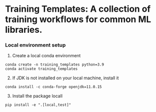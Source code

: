 # Training Templates: A collection of training workflows for common ML libraries.

### Local environment setup  
1. Create a local conda environment
```
conda create -n training_templates python=3.9
conda activate training_templates
```  

2. If JDK is not installed on your local machine, install it  
```
conda install -c conda-forge openjdk=11.0.15
```

3. Install the package locall  
```
pip install -e ".[local,test]"
```



